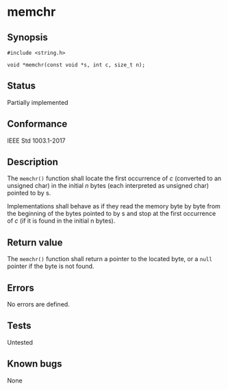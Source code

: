 # memchr

## Synopsis

`#include <string.h>`

`void *memchr(const void *s, int c, size_t n);`

## Status

Partially implemented

## Conformance

IEEE Std 1003.1-2017

## Description

The `memchr()` function shall locate the first occurrence of _c_ (converted to an unsigned char) in the initial _n_
bytes (each interpreted as unsigned char) pointed to by s.

Implementations shall behave as if they read the memory byte by byte from the beginning of the bytes pointed to by s
and stop at the first occurrence of _c_ (if it is found in the initial n bytes).

## Return value

The `memchr()` function shall return a pointer to the located byte, or a `null` pointer if the byte is not found.

## Errors

No errors are defined.

## Tests

Untested

## Known bugs

None
